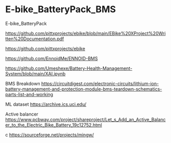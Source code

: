 # E-bike_BatteryPack_BMS
E-bike_BatteryPack

https://github.com/pittxprojects/ebike/blob/main/EBike%20XProject%20Written%20Documentation.pdf

https://github.com/pittxprojects/ebike

https://github.com/EnnoidMe/ENNOID-BMS

https://github.com/Umeshexe/Battery-Health-Management-System/blob/main/XAI.ipynb

BMS Breakdown
https://circuitdigest.com/electronic-circuits/lithium-ion-battery-management-and-protection-module-bms-teardown-schematics-parts-list-and-working

ML dataset
https://archive.ics.uci.edu/

Active balancer
https://www.pcbway.com/project/shareproject/Let_s_Add_an_Active_Balancer_to_the_Electric_Bike_Battery_19c12752.html

c
https://sourceforge.net/projects/mingw/
